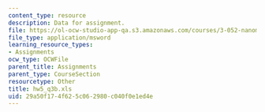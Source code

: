 ```yaml
---
content_type: resource
description: Data for assignment.
file: https://ol-ocw-studio-app-qa.s3.amazonaws.com/courses/3-052-nanomechanics-of-materials-and-biomaterials-spring-2007/29a50f174f625c062980c040f0e1ed4e_hw5_q3b.xls
file_type: application/msword
learning_resource_types:
- Assignments
ocw_type: OCWFile
parent_title: Assignments
parent_type: CourseSection
resourcetype: Other
title: hw5_q3b.xls
uid: 29a50f17-4f62-5c06-2980-c040f0e1ed4e
---
```

